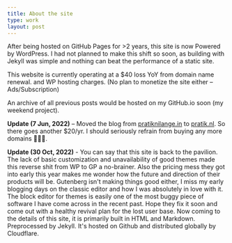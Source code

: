 ```yaml
---
title: About the site
type: work
layout: post
---
```


After being hosted on GitHub Pages for >2 years, this site is now Powered by WordPress. I had not planned to make this shift so soon, as building with Jekyll was simple and nothing can beat the performance of a static site.

This website is currently operating at a $40 loss YoY from domain name renewal. and WP hosting charges. (No plan to monetize the site either – Ads/Subscription)

An archive of all previous posts would be hosted on my GitHub.io soon (my weekend project).

**Update (7 Jun, 2022)** – Moved the blog from <a href="pratiknilange.in" class="link">pratiknilange.in</a> to <a href="pratik.nl" class="link">pratik.nl</a>. So there goes another $20/yr. I should seriously refrain from buying any more domains 🤦🏼‍♂️.

**Update (30 Oct, 2022)** - You can say that this site is back to the pavilion. The lack of basic customization and unavailability of good themes made this reverse shit from WP to GP a no-brainer. Also the pricing mess they got into early this year makes me wonder how the future and direction of their products will be. Gutenberg isn't making things good either, I miss my early blogging days on the classic editor and how I was absolutely in love with it. The block editor for themes is easily one of the most buggy piece of software I have come across in the recent past. Hope they fix it soon and come out with a healthy revival plan for the lost user base. Now coming to the details of this site, it is primarily built in HTML and Markdown. Preprocessed by Jekyll. It's hosted on Github and distributed globally by Cloudflare.
